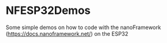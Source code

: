 # NFESP32Demos
Some simple demos on how to code with the nanoFramework (https://docs.nanoframework.net/) on the ESP32
